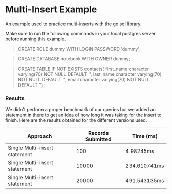 # Multi-Insert Example
An example used to practice multi-inserts with the go sql library.

Make sure to run the following commands in your local postgres server before running this example.
> CREATE ROLE dummy WITH LOGIN PASSWORD 'dummy';

> CREATE DATABASE notebook WITH OWNER dummy;

> CREATE TABLE IF NOT EXISTS contacts(
first_name character varying(70) NOT NULL DEFAULT '',
last_name character varying(70) NOT NULL DEFAULT '',
email character varying(70) NOT NULL DEFAULT '');

### Results

We didn't perform a proper benchmark of our queries but we added an statement in there to get an idea of how long it was taking for the insert to finish. 
Here are the results obtained for the different versions used.

|Approach| Records Submitted |Time (ms) | 
|--------|-----------|-------|
| Single Multi-insert statement|100|4.98245ms|
| Single Multi-insert statement|10000|234.610741ms|
| Single Multi-insert statement|20000|491.543135ms|